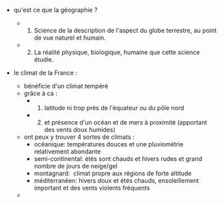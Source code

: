 - qu'est ce que la géographie ?
	- 1)  Science de la description de l'aspect du globe terrestre, au point de vue naturel et humain.
	- 2)  La réalité physique, biologique, humaine que cette science étudie.

- le climat de la France :
	- bénéficie d'un climat tempéré 
	- grâce à ca :
		- 1)  latitude ni trop près de l'équateur ou du pôle nord 
		- 2)  et présence d'un océan et de mers à proximité (apportant des vents doux humides)
	- ont peux y trouver 4 sortes de climats :
		- océanique: températures douces et une pluviométrie relativement abondante
		- semi-continental: étés sont chauds et hivers rudes et grand nombre de jours de neige/gel
		- montagnard:  climat propre aux régions de forte altitude
		- méditerranéen: hivers doux et étés chauds, ensoleillement important et des vents violents fréquents
	- 
